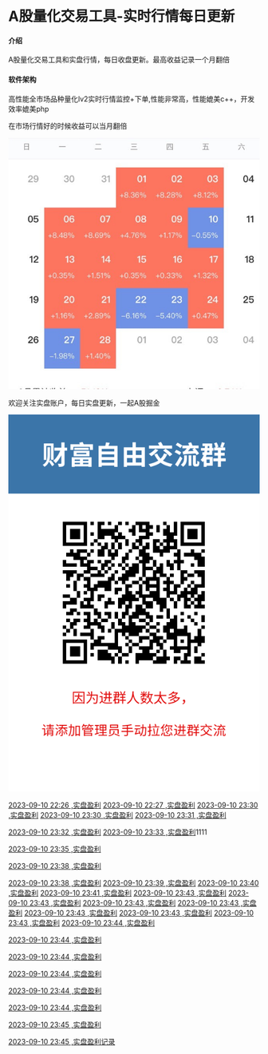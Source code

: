 # A股量化交易工具-实时行情每日更新

#### 介绍
A股量化交易工具和实盘行情，每日收盘更新。最高收益记录一个月翻倍

#### 软件架构
高性能全市场品种量化lv2实时行情监控+下单,性能非常高，性能媲美c++，开发效率媲美php

在市场行情好的时候收益可以当月翻倍

![量化最高收益当月翻倍](%E4%B8%80%E4%B8%AA%E6%9C%88%E7%BF%BB%E5%80%8D.jpg)

欢迎关注实盘账户，每日实盘更新，一起A股掘金

![实盘账户每日更新](关注实盘.png)

[2023-09-10 22:26 ,实盘盈利](https://zhuanlan.zhihu.com/p/11)
[2023-09-10 22:27 ,实盘盈利](https://zhuanlan.zhihu.com/p/11)
[2023-09-10 23:30 ,实盘盈利](https://zhuanlan.zhihu.com/p/11)
[2023-09-10 23:30 ,实盘盈利](https://zhuanlan.zhihu.com/p/11)
[2023-09-10 23:31 ,实盘盈利](https://zhuanlan.zhihu.com/p/11)

[2023-09-10 23:32 ,实盘盈利](https://zhuanlan.zhihu.com/p/11)
[2023-09-10 23:33 ,实盘盈利](https://zhuanlan.zhihu.com/p/11)1111

[2023-09-10 23:35 ,实盘盈利](https://zhuanlan.zhihu.com/p/11)

[2023-09-10 23:38 ,实盘盈利](https://zhuanlan.zhihu.com/p/11)

[2023-09-10 23:38 ,实盘盈利](https://zhuanlan.zhihu.com/p/11)
[2023-09-10 23:39 ,实盘盈利](https://zhuanlan.zhihu.com/p/11)
[2023-09-10 23:40 ,实盘盈利](https://zhuanlan.zhihu.com/p/11)
[2023-09-10 23:41 ,实盘盈利](https://zhuanlan.zhihu.com/p/11)
[2023-09-10 23:43 ,实盘盈利](https://zhuanlan.zhihu.com/p/11)
[2023-09-10 23:43 ,实盘盈利](https://zhuanlan.zhihu.com/p/11)
[2023-09-10 23:43 ,实盘盈利](https://zhuanlan.zhihu.com/p/11)
[2023-09-10 23:43 ,实盘盈利](https://zhuanlan.zhihu.com/p/11)
[2023-09-10 23:43 ,实盘盈利](https://zhuanlan.zhihu.com/p/11)
[2023-09-10 23:43 ,实盘盈利](https://zhuanlan.zhihu.com/p/11)
[2023-09-10 23:43 ,实盘盈利](https://zhuanlan.zhihu.com/p/11)
[2023-09-10 23:44 ,实盘盈利](https://zhuanlan.zhihu.com/p/11)

[2023-09-10 23:44 ,实盘盈利](https://zhuanlan.zhihu.com/p/11)

[2023-09-10 23:44 ,实盘盈利](https://zhuanlan.zhihu.com/p/11)

[2023-09-10 23:44 ,实盘盈利](https://zhuanlan.zhihu.com/p/11)

[2023-09-10 23:44 ,实盘盈利](https://zhuanlan.zhihu.com/p/11)

[2023-09-10 23:44 ,实盘盈利](https://zhuanlan.zhihu.com/p/11)

[2023-09-10 23:45 ,实盘盈利](https://zhuanlan.zhihu.com/p/11)

[2023-09-10 23:45 ,实盘盈利记录](https://zhuanlan.zhihu.com/p/11)